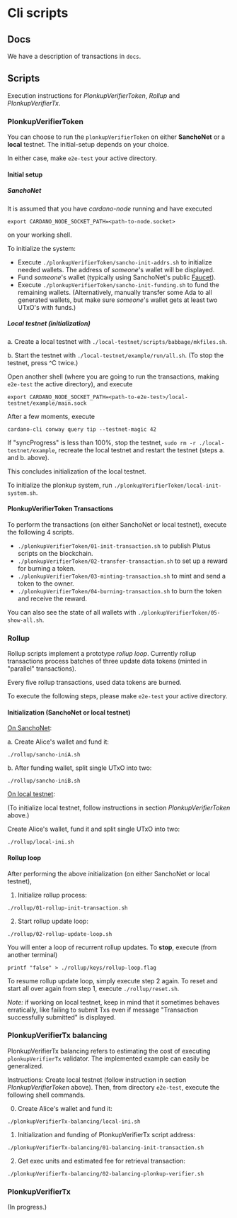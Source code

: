 # Cli scripts

## Docs

We have a description of transactions in `docs`.

## Scripts

Execution instructions for *PlonkupVerifierToken*, *Rollup* and *PlonkupVerifierTx*.

### PlonkupVerifierToken

You can choose to run the `plonkupVerifierToken` on either **SanchoNet** or a **local** testnet.  The initial-setup depends on your choice.

In either case, make `e2e-test` your active directory.

#### Initial setup

##### SanchoNet

It is assumed that you have *cardano-node* running and have executed

```shell
export CARDANO_NODE_SOCKET_PATH=<path-to-node.socket>
```
on your working shell.

To initialize the system:

- Execute `./plonkupVerifierToken/sancho-init-addrs.sh` to initialize needed wallets.  The address of *someone*'s wallet will be displayed.
- Fund *someone*'s wallet (typically using SanchoNet's public [Faucet](https://sancho.network/faucet)).
- Execute `./plonkupVerifierToken/sancho-init-funding.sh` to fund the remaining wallets.  (Alternatively, manually transfer some Ada to all generated wallets, but make sure *someone*'s wallet gets at least two UTxO's with funds.)

##### Local testnet (initialization)

a. Create a local testnet with `./local-testnet/scripts/babbage/mkfiles.sh`.

b. Start the testnet with `./local-testnet/example/run/all.sh`.  (To stop the testnet, press ^C twice.)

Open another shell (where you are going to run the transactions, making `e2e-test` the active directory), and execute
```shell
export CARDANO_NODE_SOCKET_PATH=<path-to-e2e-test>/local-testnet/example/main.sock
```

After a few moments, execute
```shell
cardano-cli conway query tip --testnet-magic 42
```
If "syncProgress" is less than 100%, stop the testnet, `sudo rm -r ./local-testnet/example`, recreate the local testnet and restart the testnet (steps a. and b. above).

This concludes initialization of the local testnet.

To initialize the plonkup system, run `./plonkupVerifierToken/local-init-system.sh`.

#### PlonkupVerifierToken Transactions

To perform the transactions (on either SanchoNet or local testnet), execute the following 4 scripts.

- `./plonkupVerifierToken/01-init-transaction.sh` to publish Plutus scripts on the blockchain.
- `./plonkupVerifierToken/02-transfer-transaction.sh` to set up a reward for burning a token.
- `./plonkupVerifierToken/03-minting-transaction.sh` to mint and send a token to the owner.
- `./plonkupVerifierToken/04-burning-transaction.sh` to burn the token and receive the reward.

You can also see the state of all wallets with `./plonkupVerifierToken/05-show-all.sh`.

### Rollup

Rollup scripts implement a prototype *rollup loop*.  Currently rollup transactions process batches of three update data tokens (minted in "parallel" transactions).

Every five rollup transactions, used data tokens are burned.

To execute the following steps, please make `e2e-test` your active directory.

#### Initialization (SanchoNet or local testnet)

<u>On SanchoNet</u>:

a. Create Alice's wallet and fund it:
```shell
./rollup/sancho-iniA.sh
```
b. After funding wallet, split single UTxO into two:
```shell
./rollup/sancho-iniB.sh
```

<u>On local testnet</u>:

(To initialize local testnet, follow instructions in section *PlonkupVerifierToken* above.)

Create Alice's wallet, fund it and split single UTxO into two:
```shell
./rollup/local-ini.sh
```

#### Rollup loop

After performing the above initialization (on either SanchoNet or local testnet),

1. Initialize rollup process:
```shell
./rollup/01-rollup-init-transaction.sh
```
2. Start rollup update loop:
```shell
./rollup/02-rollup-update-loop.sh
```
You will enter a loop of recurrent rollup updates.  To **stop**, execute (from another terminal)
```shell
printf "false" > ./rollup/keys/rollup-loop.flag
```
To resume rollup update loop, simply execute step 2 again.  To reset and start all over again from step 1, execute `./rollup/reset.sh`.

*Note:*  if working on local testnet, keep in mind that it sometimes behaves erratically, like failing to submit Txs even if message "Transaction successfully submitted" is displayed.


### PlonkupVerifierTx balancing

PlonkupVerifierTx balancing refers to estimating the cost of executing `plonkupVerifierTx` validator.  The implemented example can easily be generalized.

Instructions:  Create local testnet (follow instruction in section *PlonkupVerifierToken* above).  Then, from directory `e2e-test`, execute the following shell commands.

0. Create Alice's wallet and fund it:
```shell
./plonkupVerifierTx-balancing/local-ini.sh
```

1. Initialization and funding of PlonkupVerifierTx script address:
```shell
./plonkupVerifierTx-balancing/01-balancing-init-transaction.sh
```

2. Get exec units and estimated fee for retrieval transaction:
```shell
./plonkupVerifierTx-balancing/02-balancing-plonkup-verifier.sh
```

### PlonkupVerifierTx

(In progress.)
